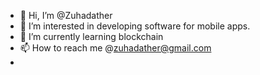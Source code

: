 - 👋 Hi, I’m @Zuhadather
- 👀 I’m interested in developing software for mobile apps.
- 🌱 I’m currently learning blockchain 
- 📫 How to reach me @zuhadather@gmail.com
- 

<!---
Zuhadather/Zuhadather is a ✨ special ✨ repository because its `README.md` (this file) appears on your GitHub profile.
You can click the Preview link to take a look at your changes.
--->
